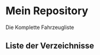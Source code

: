 # Mein Repository

Die Komplette Fahrzeugliste

## Liste der Verzeichnisse

<!-- DIR_LIST_START -->
<!-- DIR_LIST_END -->

